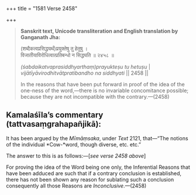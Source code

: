 +++
title = "1581 Verse 2458"

+++
> **Sanskrit text, Unicode transliteration and English translation by Ganganath Jha:** 
>
> (शब्दैकत्वप्रसिद्ध्यर्थं)प्रयुक्तेषु तु हेतुषु ।  
> विजातीयाविरोधित्वात्प्रतिबन्धो न सिद्ध्यति ॥ २४५८ ॥ 
>
> *(śabdaikatvaprasiddhyarthaṃ)prayukteṣu tu hetuṣu* \|  
> *vijātīyāvirodhitvātpratibandho na siddhyati* \|\| 2458 \|\| 
>
> In the reasons that have been put forward in proof of the idea of the one-ness of the word,—there is no invariable concomitance possible; because they are not incompatible with the contrary.—(2458)



## Kamalaśīla’s commentary (tattvasaṃgrahapañjikā):

It has been argued by the *Mīmāṃsaka*, under *Text* 2121, that—“The notions of the individual *Cow-*word, though diverse, etc. etc.”

The answer to this is as follows:—[*see verse 2458 above*]

For proving the idea of the Word being one only, the Inferential Reasons that have been adduced are such that if a contrary conclusion is established, there has not been shown any reason for sublating such a conclusion consequently all those Reasons are *Inconclusive*.—(2458)


